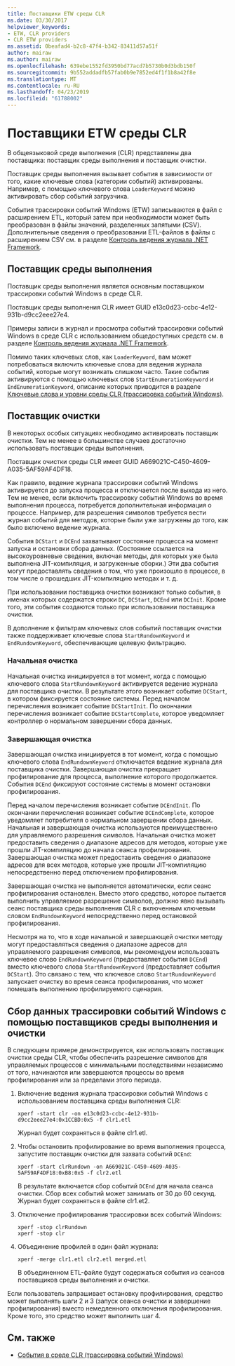 ```yaml
---
title: Поставщики ETW среды CLR
ms.date: 03/30/2017
helpviewer_keywords:
- ETW, CLR providers
- CLR ETW providers
ms.assetid: 0beafad4-b2c8-47f4-b342-83411d57a51f
author: mairaw
ms.author: mairaw
ms.openlocfilehash: 639ebe1552fd3950bd77acd7b5730b0d3bdb150f
ms.sourcegitcommit: 9b552addadfb57fab0b9e7852ed4f1f1b8a42f8e
ms.translationtype: MT
ms.contentlocale: ru-RU
ms.lasthandoff: 04/23/2019
ms.locfileid: "61788002"
---
```

# <a name="clr-etw-providers"></a>Поставщики ETW среды CLR
В общеязыковой среде выполнения (CLR) представлены два поставщика: поставщик среды выполнения и поставщик очистки.  
  
 Поставщик среды выполнения вызывает события в зависимости от того, какие ключевые слова (категории событий) активированы. Например, с помощью ключевого слова `LoaderKeyword` можно активировать сбор событий загрузчика.  
  
 События трассировки событий Windows (ETW) записываются в файл с расширением ETL, который затем при необходимости может быть преобразован в файлы значений, разделенных запятыми (CSV). Дополнительные сведения о преобразовании ETL-файлов в файлы с расширением CSV см. в разделе [Контроль ведения журнала .NET Framework](../../../docs/framework/performance/controlling-logging.md).  
  
## <a name="the-runtime-provider"></a>Поставщик среды выполнения  
 Поставщик среды выполнения является основным поставщиком трассировки событий Windows в среде CLR.  
  
 Поставщик среды выполнения CLR имеет GUID e13c0d23-ccbc-4e12-931b-d9cc2eee27e4.  
  
 Примеры записи в журнал и просмотра событий трассировки событий Windows в среде CLR с использованием общедоступных средств см. в разделе [Контроль ведения журнала .NET Framework](../../../docs/framework/performance/controlling-logging.md).  
  
 Помимо таких ключевых слов, как `LoaderKeyword`, вам может потребоваться включить ключевые слова для ведения журнала событий, которые могут возникать слишком часто. Такие события активируются с помощью ключевых слов `StartEnumerationKeyword` и `EndEnumerationKeyword`, описание которых приводится в разделе [Ключевые слова и уровни среды CLR (трассировка событий Windows)](../../../docs/framework/performance/clr-etw-keywords-and-levels.md).  
  
## <a name="the-rundown-provider"></a>Поставщик очистки  
 В некоторых особых ситуациях необходимо активировать поставщик очистки. Тем не менее в большинстве случаев достаточно использовать поставщик среды выполнения.  
  
 Поставщик очистки среды CLR имеет GUID A669021C-C450-4609-A035-5AF59AF4DF18.  
  
 Как правило, ведение журнала трассировки событий Windows активируется до запуска процесса и отключается после выхода из него. Тем не менее, если включить трассировку событий Windows во время выполнения процесса, потребуется дополнительная информация о процессе. Например, для разрешения символов требуется вести журнал событий для методов, которые были уже загружены до того, как было включено ведение журнала.  
  
 События `DCStart` и `DCEnd` захватывают состояние процесса на момент запуска и остановки сбора данных. (Состояние ссылается на высокоуровневые сведения, включая методы, для которых уже была выполнена JIT-компиляция, и загруженные сборки.) Эти два события могут предоставлять сведения о том, что уже произошло в процессе, в том числе о прошедших JIT-компиляцию методах и т. д.  
  
 При использовании поставщика очистки возникают только события, в именах которых содержатся строки `DC`, `DCStart`, `DCEnd` или `DCInit`. Кроме того, эти события создаются только при использовании поставщика очистки.  
  
 В дополнение к фильтрам ключевых слов событий поставщик очистки также поддерживает ключевые слова `StartRundownKeyword` и `EndRundownKeyword`, обеспечивающие целевую фильтрацию.  
  
### <a name="start-rundown"></a>Начальная очистка  
 Начальная очистка инициируется в тот момент, когда с помощью ключевого слова `StartRundownKeyword` активируется ведение журнала для поставщика очистки. В результате этого возникает событие `DCStart`, в котором фиксируется состояние системы. Перед началом перечисления возникает событие `DCStartInit`. По окончании перечисления возникает событие `DCStartComplete`, которое уведомляет контроллер о нормальном завершении сбора данных.  
  
### <a name="end-rundown"></a>Завершающая очистка  
 Завершающая очистка инициируется в тот момент, когда с помощью ключевого слова `EndRundownKeyword` отключается ведение журнала для поставщика очистки. Завершающая очистка прекращает профилирование для процесса, выполнение которого продолжается. События `DCEnd` фиксируют состояние системы в момент остановки профилирования.  
  
 Перед началом перечисления возникает событие `DCEndInit`. По окончании перечисления возникает событие `DCEndComplete`, которое уведомляет потребителя о нормальном завершении сбора данных. Начальная и завершающая очистка используются преимущественно для управляемого разрешения символов. Начальная очистка может предоставить сведения о диапазоне адресов для методов, которые уже прошли JIT-компиляцию до начала сеанса профилирования. Завершающая очистка может предоставить сведения о диапазоне адресов для всех методов, которые уже прошли JIT-компиляцию непосредственно перед отключением профилирования.  
  
 Завершающая очистка не выполняется автоматически, если сеанс профилирования остановлен. Вместо этого средство, которое пытается выполнить управляемое разрешение символов, должно явно вызывать сеанс поставщика среды выполнения CLR с включенным ключевым словом `EndRundownKeyword` непосредственно перед остановкой профилирования.  
  
 Несмотря на то, что в ходе начальной и завершающей очистки методу могут предоставляться сведения о диапазоне адресов для управляемого разрешения символов, мы рекомендуем использовать ключевое слово `EndRundownKeyword` (предоставляет события `DCEnd`) вместо ключевого слова `StartRundownKeyword` (предоставляет события `DCStart`). Это связано с тем, что ключевое слово `StartRundownKeyword` запускает очистку во время сеанса профилирования, что может помешать выполнению профилируемого сценария.  
  
## <a name="etw-data-collection-using-runtime-and-rundown-providers"></a>Сбор данных трассировки событий Windows с помощью поставщиков среды выполнения и очистки  
 В следующем примере демонстрируется, как использовать поставщик очистки среды CLR, чтобы обеспечить разрешение символов для управляемых процессов с минимальными последствиями независимо от того, начинаются или завершаются процессы во время профилирования или за пределами этого периода.  
  
1. Включение ведения журнала трассировки событий Windows с использованием поставщика среды выполнения CLR:  
  
    ```  
    xperf -start clr -on e13c0d23-ccbc-4e12-931b-d9cc2eee27e4:0x1CCBD:0x5 -f clr1.etl      
    ```  
  
     Журнал будет сохраняться в файле clr1.etl.  
  
2. Чтобы остановить профилирование во время выполнения процесса, запустите поставщик очистки для захвата событий `DCEnd`:  
  
    ```  
    xperf -start clrRundown -on A669021C-C450-4609-A035-5AF59AF4DF18:0xB8:0x5 -f clr2.etl      
    ```  
  
     В результате включается сбор событий `DCEnd` для начала сеанса очистки. Сбор всех событий может занимать от 30 до 60 секунд. Журнал будет сохраняться в файле clr1.et2.  
  
3. Отключение профилирования трассировки всех событий Windows:  
  
    ```  
    xperf -stop clrRundown   
    xperf -stop clr  
    ```  
  
4. Объединение профилей в один файл журнала:  
  
    ```  
    xperf -merge clr1.etl clr2.etl merged.etl  
    ```  
  
     В объединенном ETL-файле будут содержаться события из сеансов поставщиков среды выполнения и очистки.  
  
 Если пользователь запрашивает остановку профилирования, средство может выполнять шаги 2 и 3 (запуск сеанса очистки и завершение профилирования) вместо немедленного отключения профилирования. Кроме того, это средство может выполнить шаг 4.  
  
## <a name="see-also"></a>См. также

- [События в среде CLR (трассировка событий Windows)](../../../docs/framework/performance/etw-events-in-the-common-language-runtime.md)
